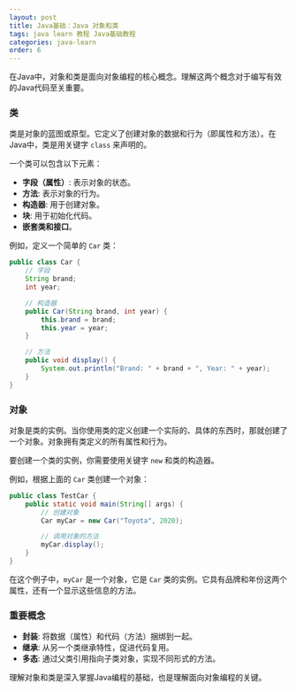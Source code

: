 ```yaml
---
layout: post
title: Java基础：Java 对象和类
tags: java learn 教程 Java基础教程
categories: java-learn
order: 6
---
```

在Java中，对象和类是面向对象编程的核心概念。理解这两个概念对于编写有效的Java代码至关重要。

### 类

类是对象的蓝图或原型。它定义了创建对象的数据和行为（即属性和方法）。在Java中，类是用关键字 `class` 来声明的。

一个类可以包含以下元素：
- **字段（属性）**: 表示对象的状态。
- **方法**: 表示对象的行为。
- **构造器**: 用于创建对象。
- **块**: 用于初始化代码。
- **嵌套类和接口**。

例如，定义一个简单的 `Car` 类：
```java
public class Car {
    // 字段
    String brand;
    int year;

    // 构造器
    public Car(String brand, int year) {
        this.brand = brand;
        this.year = year;
    }

    // 方法
    public void display() {
        System.out.println("Brand: " + brand + ", Year: " + year);
    }
}
```

### 对象

对象是类的实例。当你使用类的定义创建一个实际的、具体的东西时，那就创建了一个对象。对象拥有类定义的所有属性和行为。

要创建一个类的实例，你需要使用关键字 `new` 和类的构造器。

例如，根据上面的 `Car` 类创建一个对象：
```java
public class TestCar {
    public static void main(String[] args) {
        // 创建对象
        Car myCar = new Car("Toyota", 2020);

        // 调用对象的方法
        myCar.display();
    }
}
```

在这个例子中，`myCar` 是一个对象，它是 `Car` 类的实例。它具有品牌和年份这两个属性，还有一个显示这些信息的方法。

### 重要概念

- **封装**: 将数据（属性）和代码（方法）捆绑到一起。
- **继承**: 从另一个类继承特性，促进代码复用。
- **多态**: 通过父类引用指向子类对象，实现不同形式的方法。

理解对象和类是深入掌握Java编程的基础，也是理解面向对象编程的关键。